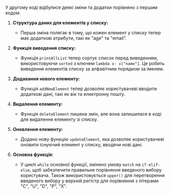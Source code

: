 У другому коді відбулися деякі зміни та додатки порівняно з першим кодом:

1. **Структура даних для елементів у списку:**
   - Перша зміна полягає в тому, що кожен елемент у списку тепер має додаткові атрибути, такі як "age" та "email".

2. **Функція виведення списку:**
   - Функція `printAllList` тепер сортує список перед виведенням, використовуючи `sorted` з ключем `lambda x: x["name"]`. Це робить виведення елементів списку за алфавітним порядком за іменем.

3. **Додавання нового елементу:**
   - Функція `addNewElement` тепер дозволяє користувачеві вводити додаткові дані, такі як вік та електронну пошту.

4. **Видалення елементу:**
   - Функція `deleteElement` лишена змін, але вона залишилася в коді для видалення елементу зі списку.

5. **Оновлення елементу:**
   - Додано нову функцію `updateElement`, яка дозволяє користувачеві оновити існуючий елемент у списку, вводячи нові дані.

6. **Основна функція:**
   - У циклі `while` основної функції, змінено умову `match` на `if-elif-else`, щоб забезпечити правильне порівняння введеного вибору користувача. Також використовується `upper()` для перетворення введеного вибору у верхній регістр для порівняння з літерами "C", "U", "D", "P", "X".